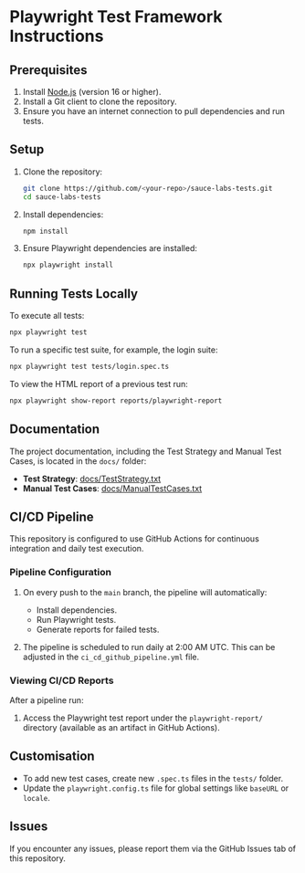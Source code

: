# Playwright Test Framework Instructions

## Prerequisites
1. Install [Node.js](https://nodejs.org/) (version 16 or higher).
2. Install a Git client to clone the repository.
3. Ensure you have an internet connection to pull dependencies and run tests.

## Setup
1. Clone the repository:
   ```bash
   git clone https://github.com/<your-repo>/sauce-labs-tests.git
   cd sauce-labs-tests
   ```

2. Install dependencies:
   ```bash
   npm install
   ```

3. Ensure Playwright dependencies are installed:
   ```bash
   npx playwright install
   ```

## Running Tests Locally
To execute all tests:
```bash
npx playwright test
```

To run a specific test suite, for example, the login suite:
```bash
npx playwright test tests/login.spec.ts
```

To view the HTML report of a previous test run:
```bash
npx playwright show-report reports/playwright-report
```

## Documentation
The project documentation, including the Test Strategy and Manual Test Cases, is located in the `docs/` folder:

- **Test Strategy**: [docs/TestStrategy.txt](docs/TestStrategy.txt)
- **Manual Test Cases**: [docs/ManualTestCases.txt](docs/ManualTestCases.txt)

## CI/CD Pipeline
This repository is configured to use GitHub Actions for continuous integration and daily test execution.

### Pipeline Configuration
1. On every push to the `main` branch, the pipeline will automatically:
   - Install dependencies.
   - Run Playwright tests.
   - Generate reports for failed tests.

2. The pipeline is scheduled to run daily at 2:00 AM UTC. This can be adjusted in the `ci_cd_github_pipeline.yml` file.

### Viewing CI/CD Reports
After a pipeline run:
1. Access the Playwright test report under the `playwright-report/` directory (available as an artifact in GitHub Actions).

## Customisation
- To add new test cases, create new `.spec.ts` files in the `tests/` folder.
- Update the `playwright.config.ts` file for global settings like `baseURL` or `locale`.

## Issues
If you encounter any issues, please report them via the GitHub Issues tab of this repository.

